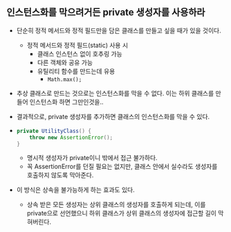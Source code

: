 ## 인스턴스화를 막으려거든 private 생성자를 사용하라

- 단순히 정적 메서드와 정적 필드만을 담은 클래스를 만들고 싶을 때가 있을 것이다.

  - 정적 메서드와 정적 필드(static) 사용 시
    - 클래스 인스턴스 없이 호추링 가능
    - 다른 객체와 공유 가능
    - 유틸리티 함수를 만드는데 유용
      - `Math.max();`

- 추상 클래스로 만드는 것으로는 인스턴스화를 막을 수 없다. 이는 하위 클래스를 만들어 인스턴스화 하면 그만인것을..

- 결과적으로, private 생성자를 추가하면 클래스의 인스턴스화를 막을 수 있다.

- ```java
  private UtilityClass() {
      throw new AssertionError();
  }
  ```

  - 명시적 생성자가 private이니 밖에서 접근 불가하다.
  - 꼭 AssertionError를 던질 필요는 없지만, 클래스 안에서 실수라도 생성자를 호출하지 않도록 막아준다.

- 이 방식은 상속을 불가능하게 하는 효과도 있다.

  - 상속 받은 모든 생성자는 상위 클래스의 생성자를 호출하게 되는데, 이를 private으로 선언했으니 하위 클래스가 상위 클래스의 생성자에 접근할 길이 막혀버린다.